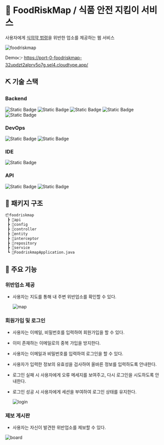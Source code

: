 # 🥘 FoodRiskMap / 식품 안전 지킴이 서비스

사용자에게 [식의약 법령](https://www.mfds.go.kr/law/main.do)을 위반한 업소를 제공하는 웹 서비스

![foodriskmap](https://github.com/hsyoodev/foodriskmap/assets/102946491/537eb325-59a4-414b-9814-e03a0193b1a0)

Demo👉 https://port-0-foodriskmap-32updzt2alprv5o7g.sel4.cloudtype.app/

## ⛏️ 기술 스택

### Backend

![Static Badge](https://img.shields.io/badge/-Java-%23007396?style=for-the-badge&logo=java&logoColor=white)
![Static Badge](https://img.shields.io/badge/-apache%20maven-%23C71A36?style=for-the-badge&logo=apachemaven&logoColor=white)
![Static Badge](https://img.shields.io/badge/-spring%20boot-%236DB33F?style=for-the-badge&logo=springboot&logoColor=white)
![Static Badge](https://img.shields.io/badge/-spring%20data%20jpa-%236DB33F?style=for-the-badge&logo=springdatajpa&logoColor=white)
![Static Badge](https://img.shields.io/badge/-thymeleaf-%23005F0F?style=for-the-badge&logo=thymeleaf&logoColor=white)

### DevOps

![Static Badge](https://img.shields.io/badge/-cloudetype-%23000000?style=for-the-badge&logo=cloudetype&logoColor=white)
![Static Badge](https://img.shields.io/badge/-mariadb-%23003545?style=for-the-badge&logo=mariadb&logoColor=white)

### IDE

![Static Badge](https://img.shields.io/badge/-intellij-%23000000?style=for-the-badge&logo=intellijidea&logoColor=white)

### API

![Static Badge](https://img.shields.io/badge/-web%20dynamic%20map-%2303C75A?style=for-the-badge&logo=naver&labelColor=abcdef)
![Static Badge](https://img.shields.io/badge/-geocoding-%2303C75A?style=for-the-badge&logo=naver&labelColor=abcdef)

## 📁 패키지 구조

```bash
📦foodriskmap
 ┣ 📂api
 ┣ 📂config
 ┣ 📂controller
 ┣ 📂entity
 ┣ 📂interceptor
 ┣ 📂repository
 ┣ 📂service
 ┗ 📜FoodriskmapApplication.java
```

## 👀 주요 기능

### 위반업소 제공

* 사용자는 지도를 통해 내 주변 위반업소를 확인할 수 있다.

  ![map](https://github.com/hsyoodev/foodriskmap/assets/102946491/d9e08e22-8891-4b85-953e-1fffcdc30df1)

### 회원가입 및 로그인

* 사용자는 이메일, 비밀번호를 입력하여 회원가입을 할 수 있다.
* 이미 존재하는 이메일로의 중복 가입을 방지한다.
* 사용자는 이메일과 비밀번호를 입력하여 로그인을 할 수 있다.
* 사용자가 입력한 정보의 유효성을 검사하여 올바른 정보를 입력하도록 안내한다.
* 로그인 실패 시 사용자에게 오류 메세지를 보여주고, 다시 로그인을 시도하도록 안내한다.
* 로그인 성공 시 사용자에게 세션을 부여하여 로그인 상태를 유지한다.

  ![login](https://github.com/hsyoodev/foodriskmap/assets/102946491/f22691bc-4418-407b-9322-af45cd1da162)

### 제보 게시판

* 사용자는 자신이 발견한 위반업소를 제보할 수 있다.

![board](https://github.com/hsyoodev/foodriskmap/assets/102946491/08298591-add0-468e-8506-19c1bae68ce6)
